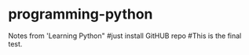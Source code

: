 # programming-python
Notes from 'Learning Python"
#just install GitHUB repo
#This is the final test.